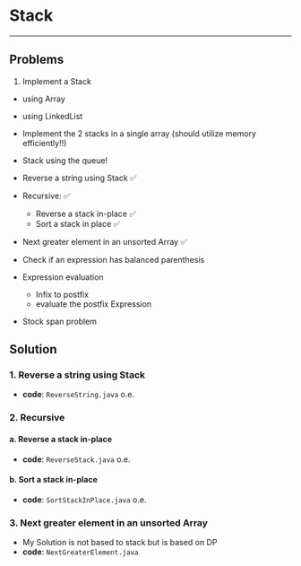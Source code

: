 # Stack
---
## Problems
1. Implement a Stack
  - using Array
  - using LinkedList
  - Implement the 2 stacks in a single array (should utilize memory efficiently!!)
  - Stack using the queue!

- Reverse a string using Stack :white_check_mark:
- Recursive: :white_check_mark:
  - Reverse a stack in-place :white_check_mark:
  - Sort a stack in place :white_check_mark:
- Next greater element in an unsorted Array :white_check_mark:
- Check if an expression has balanced parenthesis
- Expression evaluation
  - Infix to postfix
  - evaluate the postfix Expression
- Stock span problem


## Solution

### 1. Reverse a string using Stack
- **code**: `ReverseString.java` o.e.

### 2. Recursive
#### a. Reverse a stack in-place
- **code**: `ReverseStack.java` o.e.

#### b. Sort a stack in-place
- **code**: `SortStackInPlace.java` o.e.

### 3. Next greater element in an unsorted Array
- My Solution is not based to stack but is based on DP
- **code**: `NextGreaterElement.java`
